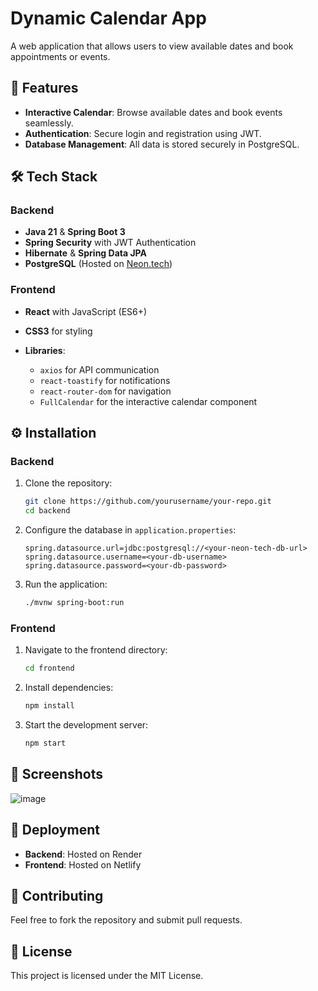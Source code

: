 # Dynamic Calendar App

A web application that allows users to view available dates and book appointments or events.

## 🚀 Features

* **Interactive Calendar**: Browse available dates and book events seamlessly.
* **Authentication**: Secure login and registration using JWT.
* **Database Management**: All data is stored securely in PostgreSQL.

## 🛠️ Tech Stack

### Backend

* **Java 21** & **Spring Boot 3**
* **Spring Security** with JWT Authentication
* **Hibernate** & **Spring Data JPA**
* **PostgreSQL** (Hosted on [Neon.tech](https://neon.tech))

### Frontend

* **React** with JavaScript (ES6+)
* **CSS3** for styling
* **Libraries**:

  * `axios` for API communication
  * `react-toastify` for notifications
  * `react-router-dom` for navigation
  * `FullCalendar` for the interactive calendar component

## ⚙️ Installation

### Backend

1. Clone the repository:

   ```bash
   git clone https://github.com/yourusername/your-repo.git
   cd backend
   ```
2. Configure the database in `application.properties`:

   ```properties
   spring.datasource.url=jdbc:postgresql://<your-neon-tech-db-url>
   spring.datasource.username=<your-db-username>
   spring.datasource.password=<your-db-password>
   ```
3. Run the application:

   ```bash
   ./mvnw spring-boot:run
   ```

### Frontend

1. Navigate to the frontend directory:

   ```bash
   cd frontend
   ```
2. Install dependencies:

   ```bash
   npm install
   ```
3. Start the development server:

   ```bash
   npm start
   ```

## 📸 Screenshots


![image](https://github.com/user-attachments/assets/086f3582-5970-435a-bcc8-c1e441e7d83c)


## 🚀 Deployment

* **Backend**: Hosted on Render
* **Frontend**: Hosted on Netlify

## 🤝 Contributing

Feel free to fork the repository and submit pull requests.

## 📄 License

This project is licensed under the MIT License.
